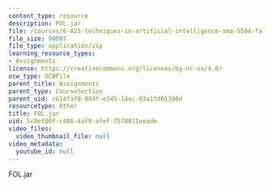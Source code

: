 ```yaml
---
content_type: resource
description: FOL.jar
file: /courses/6-825-techniques-in-artificial-intelligence-sma-5504-fall-2002/5c0ef00fc4864af9afef7578011eeade_FOL.jar
file_size: 90007
file_type: application/zip
learning_resource_types:
- Assignments
license: https://creativecommons.org/licenses/by-nc-sa/4.0/
ocw_type: OCWFile
parent_title: Assignments
parent_type: CourseSection
parent_uid: c614faf8-894f-e345-14ec-83a1fd01388d
resourcetype: Other
title: FOL.jar
uid: 5c0ef00f-c486-4af9-afef-7578011eeade
video_files:
  video_thumbnail_file: null
video_metadata:
  youtube_id: null
---
```

FOL.jar